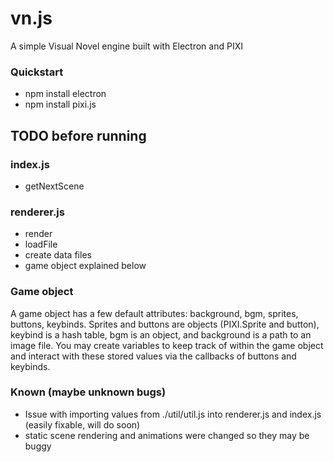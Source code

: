 # vn.js
A simple Visual Novel engine built with Electron and PIXI

### Quickstart
- npm install electron
- npm install pixi.js

## TODO before running
### index.js
- getNextScene
  
### renderer.js
- render
- loadFile
- create data files
- game object explained below


### Game object
A game object has a few default attributes: background, bgm, sprites, buttons, keybinds. Sprites and buttons are objects (PIXI.Sprite and button), keybind is a hash table, bgm is an object, and background is a path to an image file. You may create variables to keep track of within the game object and interact with these stored values via the callbacks of buttons and keybinds.

### Known (maybe unknown bugs)
- Issue with importing values from ./util/util.js into renderer.js and index.js (easily fixable, will do soon)
- static scene rendering and animations were changed so they may be buggy
